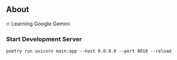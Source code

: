## About

:fire: Learning Google Gemini


### Start Development Server

```shell
poetry run uvicorn main:app --host 0.0.0.0 --port 8010 --reload
```